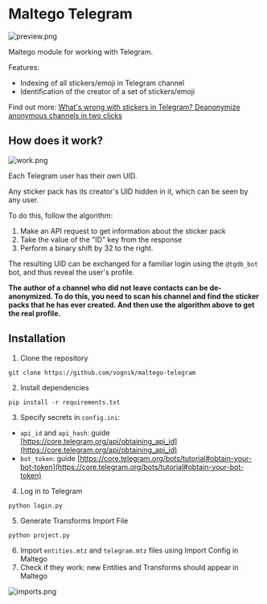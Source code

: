 # Maltego Telegram

![preview.png](https://github.com/user-attachments/assets/ecfa9540-8736-4d33-be6f-42334dbd409f)

Maltego module for working with Telegram.

Features:

- Indexing of all stickers/emoji in Telegram channel
- Identification of the creator of a set of stickers/emoji

Find out more: [What's wrong with stickers in Telegram? Deanonymize anonymous channels in two clicks](https://hackernoon.com/whats-wrong-with-stickers-in-telegram-deanonymize-anonymous-channels-in-two-clicks)

## How does it work?
![work.png](https://github.com/user-attachments/assets/3b4d949d-1ed3-4087-8ea6-ee875ffd702d)

Each Telegram user has their own UID.

Any sticker pack has its creator's UID hidden in it, which can be seen by any user.

To do this, follow the algorithm:
1. Make an API request to get information about the sticker pack
2. Take the value of the "ID" key from the response
3. Perform a binary shift by 32 to the right.

The resulting UID can be exchanged for a familiar login using the `@tgdb_bot` bot, and thus reveal the user's profile.

**The author of a channel who did not leave contacts can be de-anonymized. To do this, you need to scan his channel and find the sticker packs that he has ever created. And then use the algorithm above to get the real profile.**

## Installation

1. Clone the repository

```
git clone https://github.com/vognik/maltego-telegram
```

2. Install dependencies

```
pip install -r requirements.txt
```

3. Specify secrets in `config.ini`:
- `api_id` and `api_hash`: guide [https://core.telegram.org/api/obtaining_api_id](https://core.telegram.org/api/obtaining_api_id)
- `bot_token`: guide [https://core.telegram.org/bots/tutorial#obtain-your-bot-token](https://core.telegram.org/bots/tutorial#obtain-your-bot-token)

4. Log in to Telegram

```
python login.py
```

5. Generate Transforms Import File

```
python project.py
```

6. Import `entities.mtz` and `telegram.mtz` files using Import Config in Maltego
7. Check if they work: new Entities and Transforms should appear in Maltego

![imports.png](https://github.com/user-attachments/assets/e9ce7b6f-b14e-4239-83cd-2510ac3db9d5)
